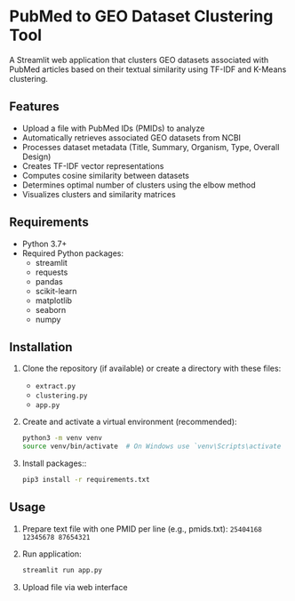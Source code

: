 # PubMed to GEO Dataset Clustering Tool

A Streamlit web application that clusters GEO datasets associated with PubMed articles based on their textual similarity using TF-IDF and K-Means clustering.

## Features

- Upload a file with PubMed IDs (PMIDs) to analyze
- Automatically retrieves associated GEO datasets from NCBI
- Processes dataset metadata (Title, Summary, Organism, Type, Overall Design)
- Creates TF-IDF vector representations
- Computes cosine similarity between datasets
- Determines optimal number of clusters using the elbow method
- Visualizes clusters and similarity matrices

## Requirements

- Python 3.7+
- Required Python packages:
  - streamlit
  - requests
  - pandas
  - scikit-learn
  - matplotlib
  - seaborn
  - numpy

## Installation

1. Clone the repository (if available) or create a directory with these files:
   - `extract.py` 
   - `clustering.py` 
   - `app.py`

2. Create and activate a virtual environment (recommended):
   ```bash
   python3 -m venv venv
   source venv/bin/activate  # On Windows use `venv\Scripts\activate

3. Install packages::
   ```bash
   pip3 install -r requirements.txt
## Usage

1. Prepare text file with one PMID per line (e.g., pmids.txt):
   `25404168
    12345678
    87654321`

2. Run application:
   ```bash
   streamlit run app.py
3. Upload file via web interface
